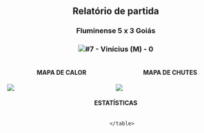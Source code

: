 <h2 style="text-align: center;">Relatório de partida</h3>

<h3 style="text-align: center;">Fluminense 5 x 3 Goiás</h3>

<h3 style="text-align: center;"><img src="https://api.sofascore.com/api/v1/player/124807/image">#7 - Vinícius (M) - 0</h3>

<div style="text-align: left; display: grid; grid-template-columns: 1fr 1fr;">
  <div>
    <h4 style="text-align: center;">MAPA DE CALOR</h3>
    <img src=../players/heatmaps/11067459_124807.png>
</div>
  <div>
    <h4 style="text-align: center;">MAPA DE CHUTES</h3>
    <img src=../players/shotmaps/11067459_124807.png>
  </div>
</div>

<h4 style="text-align: center;">ESTATÍSTICAS</h3>
<div style="text-align: center; display: grid; grid-template-columns: 1fr;">
  <div>
    <table>
        
        </table>
</div>